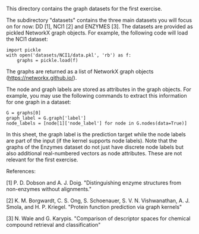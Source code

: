 This directory contains the graph datasets for the first exercise.

The subdirectory "datasets" contains the three main datasets you will focus on for now: DD [1], NCI1 [2] and ENZYMES [3].
The datasets are provided as pickled NetworkX graph objects.
For example, the following code will load the NCI1 dataset:

```
import pickle
with open('datasets/NCI1/data.pkl', 'rb') as f:
    graphs = pickle.load(f)
```

The graphs are returned as a list of NetworkX graph objects (https://networkx.github.io/).

The node and graph labels are stored as attributes in the graph objects. 
For example, you may use the following commands to extract this information for one graph in a dataset:

```
G = graphs[0]
graph_label = G.graph['label']
node_labels = [node[1]['node_label'] for node in G.nodes(data=True)]
```

In this sheet, the graph label is the prediction target while the node labels are part of the input (if the kernel supports node labels).
Note that the graphs of the Enzymes dataset do not just have discrete node labels but also additional real-numbered vectors as node attributes. 
These are not relevant for the first exercise.

References:

[1] P. D. Dobson and A. J. Doig. "Distinguishing enzyme structures from non-enzymes without alignments."

[2] K. M. Borgwardt, C. S. Ong, S. Schoenauer, S. V. N. Vishwanathan, A. J. Smola, and H. P. Kriegel. "Protein function prediction via graph kernels"

[3] N. Wale and G. Karypis. "Comparison of descriptor spaces for chemical compound retrieval and classification"

